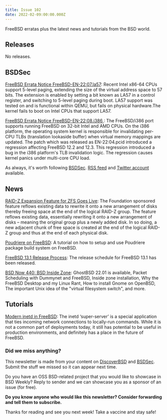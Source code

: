 ```yaml
---
title: Issue 102
date: 2022-02-09:00:00.000Z
---
```


FreeBSD erratas plus the latest news and tutorials from the BSD world.

<!-- more -->


## Releases

No releases.
## BSDSec

[FreeBSD Errata Notice FreeBSD-EN-22:07.la57](https://bsdsec.net/articles/freebsd-errata-notice-freebsd-en-22-07-la57-b290701d-866e-4813-90d0-9cb77f53871b?utm_source=bsdweekly): Recent Intel x86-64 CPUs support 5-level paging, extending the size of the virtual address space to 57 bits. The extension is enabled by setting a bit known as LA57 in a control register, and switching to 5-level paging during boot. LA57 support was tested on and is functional within QEMU, but fails on physical hardware.The kernel fails to boot on Intel CPUs that support LA57.

[FreeBSD Errata Notice FreeBSD-EN-22:08.i386 ](https://bsdsec.net/articles/freebsd-errata-notice-freebsd-en-22-08-i386-ce8cf5a8-b8f8-4a95-975f-beef4a0369a7?utm_source=bsdweekly): The FreeBSD/i386 port supports running FreeBSD on 32-bit Intel and AMD CPUs. On the i386 platform, the operating system kernel is responsible for invalidating per-CPU TLBs (translation lookaside buffer) when virtual memory mappings are updated. The patch which was released as EN-22:04.pcid introduced a regression affecting FreeBSD 12.2 and 12.3. This regression introduced a bug in the i386 platform's TLB invalidation logic. The regression causes kernel panics under multi-core CPU load.

As always, it's worth following [BSDSec](https://bsdsec.net). [RSS feed](https://bsdsec.net/articles.atom) and [Twitter account](https://twitter.com/bsdsec) available.
## News

[RAID-Z Expansion Feature for ZFS Goes Live](https://freebsdfoundation.org/blog/raid-z-expansion-feature-for-zfs-goes-live/?utm_source=bsdweekly): The Foundation sponsored feature reflows existing data to rewrite it onto a new arrangement of disks thereby freeing space at the end of the logical RAID-Z group. The feature reflows existing data, essentially rewriting it onto a new arrangement of disks – meaning the original group plus a newly added disk. In so doing, a new adjacent chunk of free space is created at the end of the logical RAID-Z group and thus at the end of each physical disk.

[Poudriere on FreeBSD](https://www.youtube.com/watch?v=fTK3pYOAehM&utm_source=bsdweekly): A tutorial on how to setup and use Poudriere package build system on FreeBSD.

[FreeBSD 13.1 Release Process](https://www.freebsd.org/releases/13.1R/schedule/?utm_source=bsdweekly): The release schedule for FreeBSD 13.1 has been released.

[BSD Now 440: BSD Inside Zone](https://www.bsdnow.tv/440?utm_source=bsdweekly): GhostBSD 22.01 is available, Packet Scheduling with Dummynet and FreeBSD, Inside zone installation, Why the FreeBSD Desktop and my Linux Rant, How to install Gnome on OpenBSD, The important Unix idea of the "virtual filesystem switch", and more.
## Tutorials

[Modern inetd in FreeBSD](https://klarasystems.com/articles/modern-inetd-in-freebsd/?utm_source=bsdweekly): The inetd ‘super-server’ is a special application that ties incoming network connections to locally-run commands. While it is not a common part of deployments today, it still has potential to be useful in production environments, and definitely has a place in the future of FreeBSD.

### Did we miss anything?

This newsletter is made from your content on [DiscoverBSD](https://discoverbsd.com) and [BSDSec](https://bsdsec.net). Submit the stuff we missed so it can appear next time.

Do you have an OSS BSD-related project that you would like to showcase in BSD Weekly? Reply to sender and we can showcase you as a sponsor of an issue (for free).

**Do you know anyone who would like this newsletter? Consider forwarding and tell them to subscribe.**

Thanks for reading and see you next week! Take a vaccine and stay safe!
